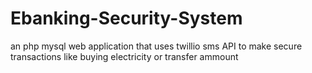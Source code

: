 Ebanking-Security-System
========================

an  php mysql  web application that uses twillio sms API to make secure transactions like buying electricity or transfer ammount 
